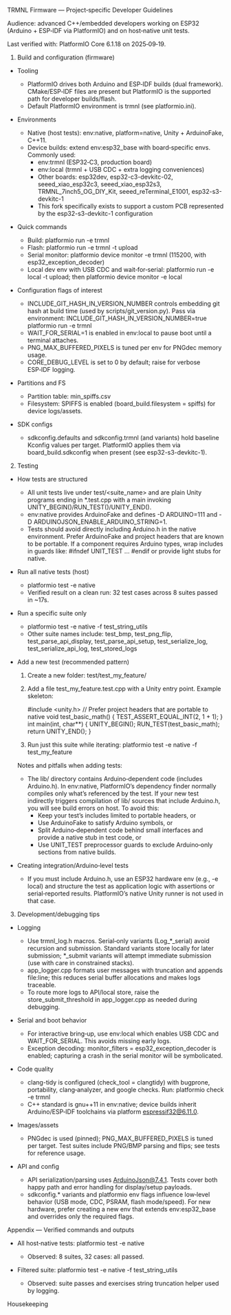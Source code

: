 TRMNL Firmware — Project‑specific Developer Guidelines

Audience: advanced C++/embedded developers working on ESP32 (Arduino + ESP‑IDF via PlatformIO) and on host‑native unit tests.

Last verified with: PlatformIO Core 6.1.18 on 2025‑09‑19.

1) Build and configuration (firmware)

- Tooling
  - PlatformIO drives both Arduino and ESP‑IDF builds (dual framework). CMake/ESP‑IDF files are present but PlatformIO is the supported path for developer builds/flash.
  - Default PlatformIO environment is trmnl (see platformio.ini).

- Environments
  - Native (host tests): env:native, platform=native, Unity + ArduinoFake, C++11.
  - Device builds: extend env:esp32_base with board‑specific envs. Commonly used:
    - env:trmnl (ESP32‑C3, production board)
    - env:local (trmnl + USB CDC + extra logging conveniences)
    - Other boards: esp32dev, esp32-c3-devkitc-02, seeed_xiao_esp32c3, seeed_xiao_esp32s3, TRMNL_7inch5_OG_DIY_Kit, seeed_reTerminal_E1001, esp32-s3-devkitc-1
    - This fork specifically exists to support a custom PCB represented by the esp32-s3-devkitc-1 configuration

- Quick commands
  - Build: platformio run -e trmnl
  - Flash: platformio run -e trmnl -t upload
  - Serial monitor: platformio device monitor -e trmnl (115200, with esp32_exception_decoder)
  - Local dev env with USB CDC and wait‑for‑serial: platformio run -e local -t upload; then platformio device monitor -e local

- Configuration flags of interest
  - INCLUDE_GIT_HASH_IN_VERSION_NUMBER controls embedding git hash at build time (used by scripts/git_version.py). Pass via environment: INCLUDE_GIT_HASH_IN_VERSION_NUMBER=true platformio run -e trmnl
  - WAIT_FOR_SERIAL=1 is enabled in env:local to pause boot until a terminal attaches.
  - PNG_MAX_BUFFERED_PIXELS is tuned per env for PNGdec memory usage.
  - CORE_DEBUG_LEVEL is set to 0 by default; raise for verbose ESP‑IDF logging.

- Partitions and FS
  - Partition table: min_spiffs.csv
  - Filesystem: SPIFFS is enabled (board_build.filesystem = spiffs) for device logs/assets.

- SDK configs
  - sdkconfig.defaults and sdkconfig.trmnl (and variants) hold baseline Kconfig values per target. PlatformIO applies them via board_build.sdkconfig when present (see esp32-s3-devkitc-1).

2) Testing

- How tests are structured
  - All unit tests live under test/<suite_name> and are plain Unity programs ending in *.test.cpp with a main invoking UNITY_BEGIN()/RUN_TEST()/UNITY_END().
  - env:native provides ArduinoFake and defines -D ARDUINO=111 and -D ARDUINOJSON_ENABLE_ARDUINO_STRING=1.
  - Tests should avoid directly including Arduino.h in the native environment. Prefer ArduinoFake and project headers that are known to be portable. If a component requires Arduino types, wrap includes in guards like: #ifndef UNIT_TEST ... #endif or provide light stubs for native.

- Run all native tests (host)
  - platformio test -e native
  - Verified result on a clean run: 32 test cases across 8 suites passed in ~17s.

- Run a specific suite only
  - platformio test -e native -f test_string_utils
  - Other suite names include: test_bmp, test_png_flip, test_parse_api_display, test_parse_api_setup, test_serialize_log, test_serialize_api_log, test_stored_logs

- Add a new test (recommended pattern)
  1) Create a new folder: test/test_my_feature/
  2) Add a file test_my_feature.test.cpp with a Unity entry point. Example skeleton:

     #include <unity.h>
     // Prefer project headers that are portable to native
     void test_basic_math() { TEST_ASSERT_EQUAL_INT(2, 1 + 1); }
     int main(int, char**) { UNITY_BEGIN(); RUN_TEST(test_basic_math); return UNITY_END(); }

  3) Run just this suite while iterating: platformio test -e native -f test_my_feature

  Notes and pitfalls when adding tests:
  - The lib/ directory contains Arduino‑dependent code (includes Arduino.h). In env:native, PlatformIO’s dependency finder normally compiles only what’s referenced by the test. If your new test indirectly triggers compilation of lib/ sources that include Arduino.h, you will see build errors on host. To avoid this:
    - Keep your test’s includes limited to portable headers, or
    - Use ArduinoFake to satisfy Arduino symbols, or
    - Split Arduino‑dependent code behind small interfaces and provide a native stub in test code, or
    - Use UNIT_TEST preprocessor guards to exclude Arduino‑only sections from native builds.

- Creating integration/Arduino‑level tests
  - If you must include Arduino.h, use an ESP32 hardware env (e.g., -e local) and structure the test as application logic with assertions or serial‑reported results. PlatformIO’s native Unity runner is not used in that case.

3) Development/debugging tips

- Logging
  - Use trmnl_log.h macros. Serial‑only variants (Log_*_serial) avoid recursion and submission. Standard variants store locally for later submission; *_submit variants will attempt immediate submission (use with care in constrained stacks).
  - app_logger.cpp formats user messages with truncation and appends file:line; this reduces serial buffer allocations and makes logs traceable.
  - To route more logs to API/local store, raise the store_submit_threshold in app_logger.cpp as needed during debugging.

- Serial and boot behavior
  - For interactive bring‑up, use env:local which enables USB CDC and WAIT_FOR_SERIAL. This avoids missing early logs.
  - Exception decoding: monitor_filters = esp32_exception_decoder is enabled; capturing a crash in the serial monitor will be symbolicated.

- Code quality
  - clang-tidy is configured (check_tool = clangtidy) with bugprone, portability, clang‑analyzer, and google checks. Run: platformio check -e trmnl
  - C++ standard is gnu++11 in env:native; device builds inherit Arduino/ESP‑IDF toolchains via platform espressif32@6.11.0.

- Images/assets
  - PNGdec is used (pinned); PNG_MAX_BUFFERED_PIXELS is tuned per target. Test suites include PNG/BMP parsing and flips; see tests for reference usage.

- API and config
  - API serialization/parsing uses ArduinoJson@7.4.1. Tests cover both happy path and error handling for display/setup payloads.
  - sdkconfig.* variants and platformio env flags influence low‑level behavior (USB mode, CDC, PSRAM, flash mode/speed). For new hardware, prefer creating a new env that extends env:esp32_base and overrides only the required flags.

Appendix — Verified commands and outputs

- All host‑native tests: platformio test -e native
  - Observed: 8 suites, 32 cases: all passed.

- Filtered suite: platformio test -e native -f test_string_utils
  - Observed: suite passes and exercises string truncation helper used by logging.

Housekeeping
